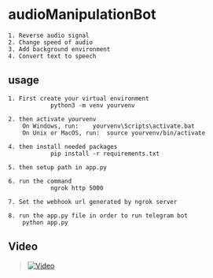 # audioManipulationBot
```
1. Reverse audio signal
2. Change speed of audio
3. Add background environment
4. Convert text to speech
```

## usage
```
1. First create your virtual environment
			python3 -m venv yourvenv

2. then activate yourvenv
	On Windows, run:  	yourvenv\Scripts\activate.bat
	On Unix or MacOS, run: 	source yourvenv/bin/activate

4. then install needed packages
			pip install -r requirements.txt

5. then setup path in app.py 

6. run the command  
			ngrok http 5000

7. Set the webhook url generated by ngrok server
 
8. run the app.py file in order to run telegram bot
	python app.py
```

## Video 
> [![Video](https://img.youtube.com/vi/HesTK45AmRM/2.jpg)](https://youtu.be/HesTK45AmRM)


